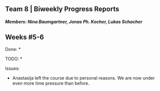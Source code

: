 ## Team 8 | Biweekly Progress Reports
##### Members: Nina Baumgartner, Jonas Ph. Kocher, Lukas Schacher

## Weeks #5-6
Done:
* 

TODO:
* 

Issues:
* Anastasija left the course due to personal reasons. We are now under even more time pressure than before.
